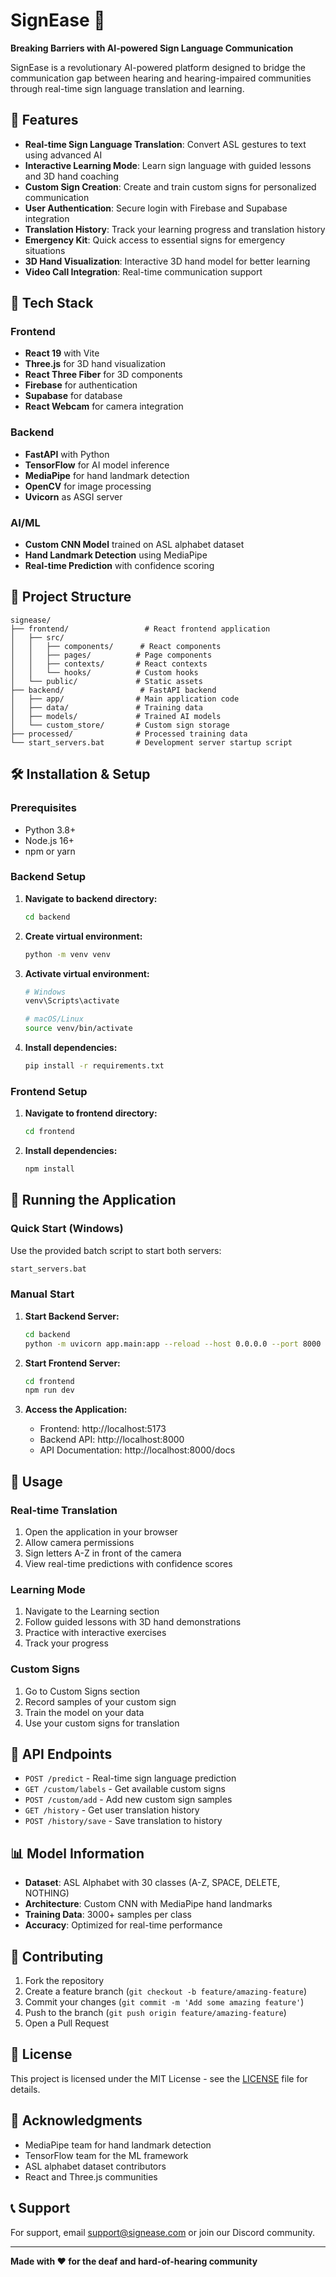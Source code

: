 # SignEase 🤟

**Breaking Barriers with AI-powered Sign Language Communication**

SignEase is a revolutionary AI-powered platform designed to bridge the communication gap between hearing and hearing-impaired communities through real-time sign language translation and learning.

## 🌟 Features

- **Real-time Sign Language Translation**: Convert ASL gestures to text using advanced AI
- **Interactive Learning Mode**: Learn sign language with guided lessons and 3D hand coaching
- **Custom Sign Creation**: Create and train custom signs for personalized communication
- **User Authentication**: Secure login with Firebase and Supabase integration
- **Translation History**: Track your learning progress and translation history
- **Emergency Kit**: Quick access to essential signs for emergency situations
- **3D Hand Visualization**: Interactive 3D hand model for better learning
- **Video Call Integration**: Real-time communication support

## 🚀 Tech Stack

### Frontend
- **React 19** with Vite
- **Three.js** for 3D hand visualization
- **React Three Fiber** for 3D components
- **Firebase** for authentication
- **Supabase** for database
- **React Webcam** for camera integration

### Backend
- **FastAPI** with Python
- **TensorFlow** for AI model inference
- **MediaPipe** for hand landmark detection
- **OpenCV** for image processing
- **Uvicorn** as ASGI server

### AI/ML
- **Custom CNN Model** trained on ASL alphabet dataset
- **Hand Landmark Detection** using MediaPipe
- **Real-time Prediction** with confidence scoring

## 📁 Project Structure

```
signease/
├── frontend/                 # React frontend application
│   ├── src/
│   │   ├── components/      # React components
│   │   ├── pages/          # Page components
│   │   ├── contexts/       # React contexts
│   │   └── hooks/          # Custom hooks
│   └── public/             # Static assets
├── backend/                 # FastAPI backend
│   ├── app/                # Main application code
│   ├── data/               # Training data
│   ├── models/             # Trained AI models
│   └── custom_store/       # Custom sign storage
├── processed/              # Processed training data
└── start_servers.bat       # Development server startup script
```

## 🛠️ Installation & Setup

### Prerequisites
- Python 3.8+
- Node.js 16+
- npm or yarn

### Backend Setup

1. **Navigate to backend directory:**
   ```bash
   cd backend
   ```

2. **Create virtual environment:**
   ```bash
   python -m venv venv
   ```

3. **Activate virtual environment:**
   ```bash
   # Windows
   venv\Scripts\activate
   
   # macOS/Linux
   source venv/bin/activate
   ```

4. **Install dependencies:**
   ```bash
   pip install -r requirements.txt
   ```

### Frontend Setup

1. **Navigate to frontend directory:**
   ```bash
   cd frontend
   ```

2. **Install dependencies:**
   ```bash
   npm install
   ```

## 🚀 Running the Application

### Quick Start (Windows)
Use the provided batch script to start both servers:
```bash
start_servers.bat
```

### Manual Start

1. **Start Backend Server:**
   ```bash
   cd backend
   python -m uvicorn app.main:app --reload --host 0.0.0.0 --port 8000
   ```

2. **Start Frontend Server:**
   ```bash
   cd frontend
   npm run dev
   ```

3. **Access the Application:**
   - Frontend: http://localhost:5173
   - Backend API: http://localhost:8000
   - API Documentation: http://localhost:8000/docs

## 🎯 Usage

### Real-time Translation
1. Open the application in your browser
2. Allow camera permissions
3. Sign letters A-Z in front of the camera
4. View real-time predictions with confidence scores

### Learning Mode
1. Navigate to the Learning section
2. Follow guided lessons with 3D hand demonstrations
3. Practice with interactive exercises
4. Track your progress

### Custom Signs
1. Go to Custom Signs section
2. Record samples of your custom sign
3. Train the model on your data
4. Use your custom signs for translation

## 🔧 API Endpoints

- `POST /predict` - Real-time sign language prediction
- `GET /custom/labels` - Get available custom signs
- `POST /custom/add` - Add new custom sign samples
- `GET /history` - Get user translation history
- `POST /history/save` - Save translation to history

## 📊 Model Information

- **Dataset**: ASL Alphabet with 30 classes (A-Z, SPACE, DELETE, NOTHING)
- **Architecture**: Custom CNN with MediaPipe hand landmarks
- **Training Data**: 3000+ samples per class
- **Accuracy**: Optimized for real-time performance

## 🤝 Contributing

1. Fork the repository
2. Create a feature branch (`git checkout -b feature/amazing-feature`)
3. Commit your changes (`git commit -m 'Add some amazing feature'`)
4. Push to the branch (`git push origin feature/amazing-feature`)
5. Open a Pull Request

## 📝 License

This project is licensed under the MIT License - see the [LICENSE](LICENSE) file for details.

## 🙏 Acknowledgments

- MediaPipe team for hand landmark detection
- TensorFlow team for the ML framework
- ASL alphabet dataset contributors
- React and Three.js communities

## 📞 Support

For support, email support@signease.com or join our Discord community.

---

**Made with ❤️ for the deaf and hard-of-hearing community**
